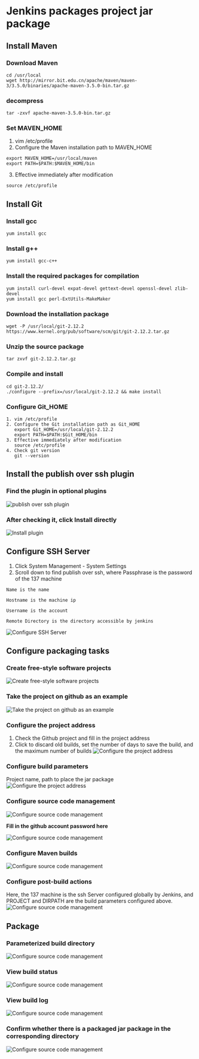 # Jenkins packages project jar package

## Install Maven

### Download Maven

```shell script
cd /usr/local
wget http://mirror.bit.edu.cn/apache/maven/maven-3/3.5.0/binaries/apache-maven-3.5.0-bin.tar.gz
```

### decompress

```shell script
tar -zxvf apache-maven-3.5.0-bin.tar.gz
```

### Set MAVEN_HOME

1. vim /etc/profile
2. Configure the Maven installation path to MAVEN_HOME
```shell script
export MAVEN_HOME=/usr/local/maven
export PATH=$PATH:$MAVEN_HOME/bin
```
3. Effective immediately after modification
```shell script
source /etc/profile
```

## Install Git

### Install gcc

```shell script
yum install gcc
```

### Install g++
```shell script
yum install gcc-c++
```

### Install the required packages for compilation

```shell script
yum install curl-devel expat-devel gettext-devel openssl-devel zlib-devel
yum install gcc perl-ExtUtils-MakeMaker
```

### Download the installation package
```shell script
wget -P /usr/local/git-2.12.2 https://www.kernel.org/pub/software/scm/git/git-2.12.2.tar.gz
```

### Unzip the source package
```shell script
tar zxvf git-2.12.2.tar.gz
```

### Compile and install
```shell script
cd git-2.12.2/
./configure --prefix=/usr/local/git-2.12.2 && make install
```

### Configure Git_HOME
```shell script
1. vim /etc/profile
2. Configure the Git installation path as Git_HOME
   export Git_HOME=/usr/local/git-2.12.2
   export PATH=$PATH:$Git_HOME/bin
3. Effective immediately after modification
   source /etc/profile
4. Check git version
   git --version
```

## Install the publish over ssh plugin
### Find the plugin in optional plugins
![publish over ssh plugin](../Material/image/Project%20containerization%20transformation%20(2)%20—%20publish%20over%20ssh%20plugin.png)

### After checking it, click Install directly
![Install plugin](../Material/image/Project%20containerization%20transformation%20(2)%20—%20install%20plugin.png)

## Configure SSH Server
1. Click System Management - System Settings
2. Scroll down to find publish over ssh, where Passphrase is the password of the 137 machine
```properties
Name is the name

Hostname is the machine ip

Username is the account

Remote Directory is the directory accessible by jenkins
```
![Configure SSH Server](../Material/image/Project%20containerization%20transformation%20(2)%20—%20Configure%20SSH%20Server.png)

## Configure packaging tasks

### Create free-style software projects

![Create free-style software projects](../Material/image/Project%20containerization%20transformation%20(2)%20—%20Create%20free-style%20software%20projects.png)

### Take the project on github as an example

![Take the project on github as an example](../Material/image/Project%20containerization%20transformation%20(2)%20—%20Take%20the%20project%20on%20github%20as%20an%20example.png)

### Configure the project address
1. Check the Github project and fill in the project address
2. Click to discard old builds, set the number of days to save the build, and the maximum number of builds
![Configure the project address](../Material/image/Project%20containerization%20transformation%20(2)%20—%20Configure%20the%20project%20address.png)

### Configure build parameters

Project name, path to place the jar package
![Configure the project address](../Material/image/Project%20containerization%20transformation%20(2)%20—%20Configure%20build%20parameters.png)

### Configure source code management

![Configure source code management](../Material/image/Project%20containerization%20transformation%20(2)%20—%20Configure%20source%20code%20management.png)

**Fill in the github account password here**

![Configure source code management](../Material/image/Project%20containerization%20transformation%20(2)%20—%20Fill%20in%20the%20github%20account%20password%20here.png)

### Configure Maven builds

![Configure source code management](../Material/image/Project%20containerization%20transformation%20(2)%20—%20Configure%20Maven%20builds.png)

### Configure post-build actions

Here, the 137 machine is the ssh Server configured globally by Jenkins, and PROJECT and DIRPATH are the build parameters configured above.
![Configure source code management](../Material/image/Project%20containerization%20transformation%20(2)%20—%20Configure%20post-build%20actions.png)

## Package
### Parameterized build directory
![Configure source code management](../Material/image/Project%20containerization%20transformation%20(2)%20—%20Parameterized%20build%20directory.png)

### View build status
![Configure source code management](../Material/image/Project%20containerization%20transformation%20(2)%20—%20View%20build%20status.png)

### View build log
![Configure source code management](../Material/image/Project%20containerization%20transformation%20(2)%20—%20View%20build%20log.png)

### Confirm whether there is a packaged jar package in the corresponding directory
![Configure source code management](../Material/image/Project%20containerization%20transformation%20(2)%20—%20Confirm%20whether%20there%20is%20a%20packaged%20jar%20package%20in%20the%20corresponding%20directory.png)
